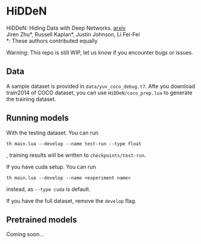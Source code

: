 # HiDDeN
HiDDeN: Hiding Data with Deep Networks. [arxiv](https://arxiv.org/abs/1807.09937)  
Jiren Zhu*, Russell Kaplan*, Justin Johnson, Li Fei-Fei  
*: These authors contributed equally

Warning: This repo is still WIP, let us know if you encounter bugs or issues.

## Data
A sample dataset is provided in `data/yuv_coco_debug.t7`. Afte you download train2014 of COCO dataset, you can use `HiDDeN/coco_prep.lua` to generate the training dataset.

## Running models
With the testing dataset. You can run
```
th main.lua --develop --name test-run --type float
```
, training results will be written to `checkpoints/test-run`.  

If you have cuda setup. You can run 
```
th main.lua --develop --name <experiment name>
```
 instead, as `--type cuda` is default.

If you have the full dataset, remove the `develop` flag.

## Pretrained models
Coming soon...
